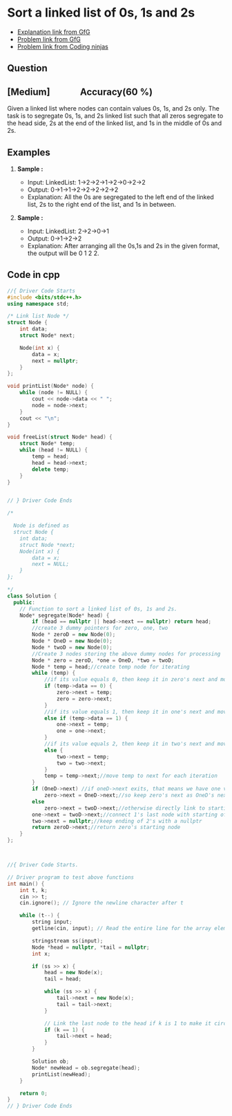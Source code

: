 # Sort a linked list of 0s, 1s and 2s
- [Explanation link from GfG](https://www.geeksforgeeks.org/sort-a-linked-list-of-0s-1s-or-2s/)
- [Problem link from GfG](https://www.geeksforgeeks.org/problems/given-a-linked-list-of-0s-1s-and-2s-sort-it/1?itm_source=geeksforgeeks&itm_medium=article&itm_campaign=practice_card)
- [Problem link from Coding ninjas](https://www.naukri.com/code360/problems/sort-linked-list-of-0s-1s-2s_1071937)
## Question
## [Medium] &nbsp;&nbsp;&nbsp;&nbsp;&nbsp;&nbsp;&nbsp;&nbsp;&nbsp;&nbsp;&nbsp;&nbsp; Accuracy(60 %)
Given a linked list where nodes can contain values 0s, 1s, and 2s only. 
The task is to segregate 0s, 1s, and 2s linked list such that all zeros segregate to the head side, 2s at the end of the linked list, and 1s in the middle of 0s and 2s.
## Examples 
1. **Sample :**<br>
    - Input: LinkedList: 1->2->2->1->2->0->2->2
    - Output: 0->1->1->2->2->2->2->2
    - Explanation: All the 0s are segregated to the left end of the linked list, 2s to the right end of the list, and 1s in between.

 2. **Sample :**<br>
    - Input: LinkedList: 2->2->0->1
    - Output: 0->1->2->2
    - Explanation: After arranging all the 0s,1s and 2s in the given format, the output will be 0 1 2 2.
## Code in cpp
```cpp
//{ Driver Code Starts
#include <bits/stdc++.h>
using namespace std;

/* Link list Node */
struct Node {
    int data;
    struct Node* next;

    Node(int x) {
        data = x;
        next = nullptr;
    }
};

void printList(Node* node) {
    while (node != NULL) {
        cout << node->data << " ";
        node = node->next;
    }
    cout << "\n";
}

void freeList(struct Node* head) {
    struct Node* temp;
    while (head != NULL) {
        temp = head;
        head = head->next;
        delete temp;
    }
}


// } Driver Code Ends

/*

  Node is defined as
  struct Node {
    int data;
    struct Node *next;
    Node(int x) {
        data = x;
        next = NULL;
    }
};

*/
class Solution {
  public:
    // Function to sort a linked list of 0s, 1s and 2s.
    Node* segregate(Node* head) {
        if (head == nullptr || head->next == nullptr) return head;
        //create 3 dummy pointers for zero, one, two
        Node * zeroD = new Node(0);
        Node * OneD = new Node(0);
        Node * twoD = new Node(0);
        //Create 3 nodes storing the above dummy nodes for processing
        Node * zero = zeroD, *one = OneD, *two = twoD;
        Node * temp = head;//create temp node for iterating 
        while (temp) {
            //if its value equals 0, then keep it in zero's next and move zero to next
            if (temp->data == 0) {
                zero->next = temp;
                zero = zero->next;
            }
            //if its value equals 1, then keep it in one's next and move one to next
            else if (temp->data == 1) {
                one->next = temp;
                one = one->next;
            }
            //if its value equals 2, then keep it in two's next and move two to next
            else {
                two->next = temp;
                two = two->next;
            }
            temp = temp->next;//move temp to next for each iteration
        }
        if (OneD->next) //if oneD->next exits, that means we have one values in the give element
            zero->next = OneD->next;//so keep zero's next as OneD's next that means add link for the ending of 0's to starting of 1's
        else 
            zero->next = twoD->next;//otherwise directly link to starting of 2's that is twoD->next
        one->next = twoD->next;//connect 1's last node with starting of 2's
        two->next = nullptr;//keep ending of 2's with a nullptr
        return zeroD->next;//return zero's starting node
    }
};



//{ Driver Code Starts.

// Driver program to test above functions
int main() {
    int t, k;
    cin >> t;
    cin.ignore(); // Ignore the newline character after t

    while (t--) {
        string input;
        getline(cin, input); // Read the entire line for the array elements

        stringstream ss(input);
        Node *head = nullptr, *tail = nullptr;
        int x;

        if (ss >> x) {
            head = new Node(x);
            tail = head;

            while (ss >> x) {
                tail->next = new Node(x);
                tail = tail->next;
            }

            // Link the last node to the head if k is 1 to make it circular
            if (k == 1) {
                tail->next = head;
            }
        }

        Solution ob;
        Node* newHead = ob.segregate(head);
        printList(newHead);
    }

    return 0;
}
// } Driver Code Ends
```
